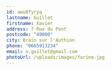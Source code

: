 ```yaml
---
id: awu0fyryq
lastname: Guillet
firstname: Xavier
address: 7 Rue du Pont
postcode: "49800"
city: Brain sur l'Authion
phone: "0665913234"
email: x.guillet@gmail.com
photoUrl: /uploads/images/farine.jpg
---
```


